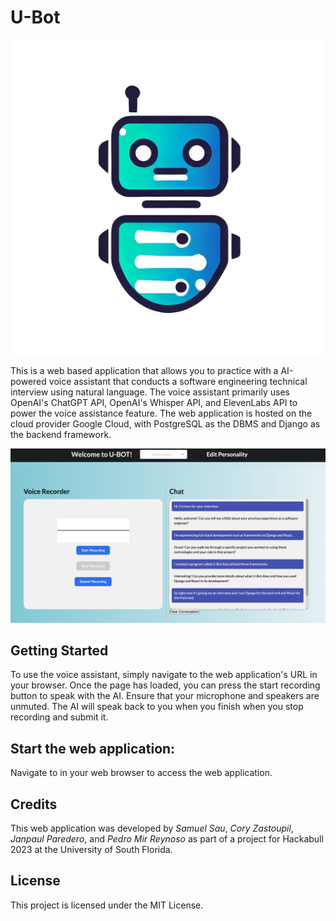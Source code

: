 
# U-Bot 
![U-BOT](/ubot_transparent.png)

This is a web based application that allows you to practice with a AI-powered voice assistant that conducts a software engineering technical interview using natural language. The voice assistant primarily uses OpenAI's ChatGPT API, OpenAI's Whisper API, and ElevenLabs API to power the voice assistance feature. The web application is hosted on the cloud provider Google Cloud, with PostgreSQL as the DBMS and Django as the backend framework.

![Picture of program](/screenshot.png)


## Getting Started
To use the voice assistant, simply navigate to the web application's URL in your browser. Once the page has loaded, you can press the start recording button to speak with the AI. Ensure that your microphone and speakers are unmuted. The AI will speak back to you when you finish when you stop recording and submit it.

## Start the web application:
Navigate to <insertUrl> in your web browser to access the web application.

## Credits
This web application was developed by *Samuel Sau*, *Cory Zastoupil*, *Janpaul Paredero*, and *Pedro Mir Reynoso* as part of a project for Hackabull 2023 at the University of South Florida. 

## License
This project is licensed under the MIT License.
